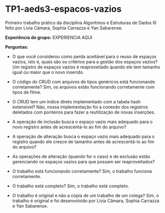 # TP1-aeds3-espacos-vazios
Primeiro trabalho prático da disciplina Algoritmos e Estruturas de Dados III feito por Lívia Câmara, Sophia Carrazza e Yan Sabarense.

**Experiência do grupo:**
EXPERIENCIA AQUI

**Perguntas:**
- O que você considerou como perda aceitável para o reuso de espaços vazios, isto é, quais são os critérios para a gestão dos espaços vazios?
    Um registro de espaços vazios é reaproveitado quando ele tem tamanho igual ou maior que o novo inserido. <br/>

- O código do CRUD com arquivos de tipos genéricos está funcionando corretamente?
    Sim, os arquivos estão funcionando corretamente com tipos de filme. <br/>

- O CRUD tem um índice direto implementado com a tabela hash extensível?
    Não, nossa implementação foi a conexão dos registros deletados com ponteiros para fazer a reutilização de novas inserções. <br/>

- A operação de inclusão busca o espaço vazio mais adequado para o novo registro antes de acrescentá-lo ao fim do arquivo?

- A operação de alteração busca o espaço vazio mais adequado para o registro quando ele cresce de tamanho antes de acrescentá-lo ao fim do arquivo?

- As operações de alteração (quando for o caso) e de exclusão estão gerenciando os espaços vazios para que possam ser reaproveitados?


- O trabalho está funcionando corretamente?
    Sim, o trabalho funciona corretamente. <br/>

- O trabalho está completo?
    Sim, o trabalho está completo. <br/>

- O trabalho é original e não a cópia de um trabalho de um colega?
    Sim, o trabalho é original e foi desenvolvido por Lívia Câmara, Sophia Carrazza e Yan Sabarense. <br/>
